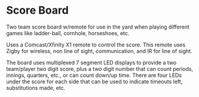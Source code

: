 # Score Board
Two team score board w/remote for use in the yard when playing different games
like ladder-ball, cornhole, horseshoes, etc.

Uses a Comcast/Xfinity X1 remote to control the score. This remote uses Zigby
for wireless, non line of sight, communication, and IR for line of sight.

The board uses multiplexed 7 segment LED displays to provide a two team/player
two digit score, plus a two digit number that can count periods, innings,
quarters, etc., or can count down/up time. There are four LEDs under the score
for each side that can be used to indicate timeouts left, substitutions made,
etc.
